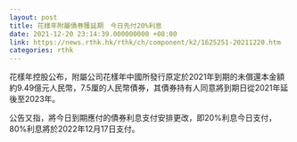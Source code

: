 ```yaml
---
layout: post
title: 花樣年附屬債券獲延期　今日先付20%利息
date: 2021-12-20 23:14:39.000000000 +08:00
link: https://news.rthk.hk/rthk/ch/component/k2/1625251-20211220.htm
categories: rthk
---
```


花樣年控股公布，附屬公司花樣年中國所發行原定於2021年到期的未償還本金額約9.49億元人民幣，7.5厘的人民幣債券，其債券持有人同意將到期日從2021年延後至2023年。

公告又指，將今日到期應付的債券利息支付安排更改，即20%利息今日支付，80%利息將於2022年12月17日支付。
